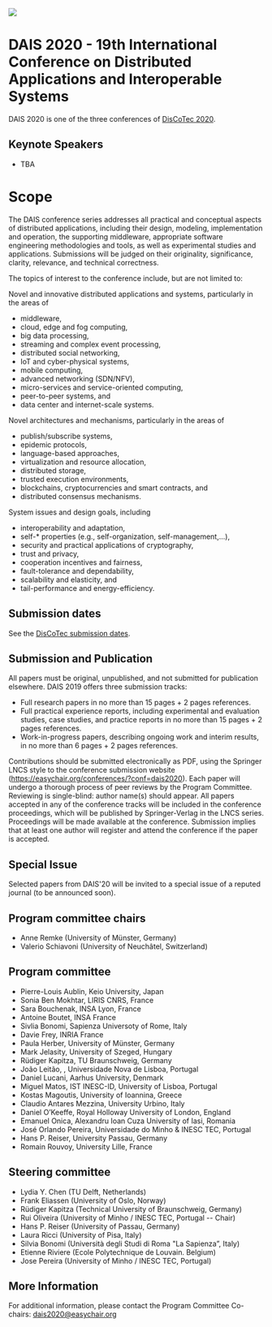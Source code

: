 [![](https://www.discotec.org/2020/discotec2020-banner.jpeg)](https://www.discotec.org/2020/)

# DAIS 2020 - 19th International Conference on Distributed Applications and Interoperable Systems

DAIS 2020 is one of the three conferences of [DisCoTec 2020](https://www.discotec.org/2020/).

## Keynote Speakers
* TBA


# Scope
The DAIS conference series addresses all practical and conceptual aspects of distributed applications, including their design, modeling, implementation and operation, the supporting middleware, appropriate software engineering methodologies and tools, as well as experimental studies and applications. Submissions will be judged on their originality, significance, clarity, relevance, and technical correctness.

The topics of interest to the conference include, but are not limited to:

Novel and innovative distributed applications and systems, particularly in the areas of
* middleware,
* cloud, edge and fog computing,
* big data processing,
* streaming and complex event processing,
* distributed social networking,
* IoT and cyber-physical systems,
* mobile computing,
* advanced networking (SDN/NFV),
* micro-services and service-oriented computing,
* peer-to-peer systems, and
* data center and internet-scale systems.

Novel architectures and mechanisms, particularly in the areas of
* publish/subscribe systems,
* epidemic protocols,
* language-based approaches,
* virtualization and resource allocation,
* distributed storage,
* trusted execution environments,
* blockchains, cryptocurrencies and smart contracts, and
* distributed consensus mechanisms.

System issues and design goals, including
* interoperability and adaptation,
* self-* properties (e.g., self-organization, self-management,...),
* security and practical applications of cryptography,
* trust and privacy,
* cooperation incentives and fairness,
* fault-tolerance and dependability,
* scalability and elasticity, and
* tail-performance and energy-efficiency.

## Submission dates
See the [DisCoTec submission dates](https://www.discotec.org/2020/#important-dates). 

## Submission and Publication

All papers must be original, unpublished, and not submitted for publication elsewhere. DAIS 2019 offers three submission tracks:

* Full research papers in no more than 15 pages + 2 pages references.
* Full practical experience reports, including experimental and evaluation studies, case studies, and practice reports in no more than 15 pages + 2 pages references.
* Work-in-progress papers, describing ongoing work and interim results, in no more than 6 pages + 2 pages references.

Contributions should be submitted electronically as PDF, using the Springer LNCS style to the conference submission website (<https://easychair.org/conferences/?conf=dais2020>). Each paper will undergo a thorough process of peer reviews by the Program Committee. Reviewing is single-blind: author name(s) should appear. All papers accepted in any of the conference tracks will be included in the conference proceedings, which will be published by Springer-Verlag in the LNCS series. Proceedings will be made available at the conference. Submission implies that at least one author will register and attend the conference if the paper is accepted.

## Special Issue 
Selected papers from DAIS'20 will be invited to a special issue of a reputed journal (to be announced soon).

## Program committee chairs
* Anne Remke (University of Münster, Germany)
* Valerio Schiavoni (University of Neuchâtel, Switzerland)

## Program committee
* Pierre-Louis Aublin, Keio University, Japan
* Sonia Ben Mokhtar, LIRIS CNRS, France
* Sara Bouchenak, INSA Lyon, France
* Antoine Boutet, INSA France
* Sivlia Bonomi, Sapienza Universoty of Rome, Italy
* Davie Frey, INRIA France
* Paula Herber, University of Münster, Germany
* Mark Jelasity, University of Szeged, Hungary
* Rüdiger Kapitza, TU Braunschweig, Germany
* João Leitão, , Universidade Nova de Lisboa, Portugal
* Daniel Lucani, Aarhus University, Denmark
* Miguel Matos, IST INESC-ID, University of Lisboa, Portugal
* Kostas Magoutis, University of Ioannina, Greece
* Claudio Antares Mezzina, University Urbino, Italy
* Daniel O’Keeffe, Royal Holloway University of London, England
* Emanuel Onica, Alexandru Ioan Cuza University of Iasi, Romania
* José Orlando Pereira, Universidade do Minho & INESC TEC, Portugal
* Hans P. Reiser, University Passau, Germany
* Romain Rouvoy,  University Lille, France


## Steering committee
* Lydia Y. Chen (TU Delft, Netherlands)
* Frank Eliassen (University of Oslo, Norway)
* Rüdiger Kapitza (Technical University of Braunschweig, Germany)
* Rui Oliveira (University of Minho / INESC TEC, Portugal -- Chair)
* Hans P. Reiser (University of Passau, Germany)
* Laura Ricci (University of Pisa, Italy)
* Silvia Bonomi (Università degli Studi di Roma "La Sapienza”, Italy)
* Etienne Riviere (Ecole Polytechnique de Louvain. Belgium)
* Jose Pereira (University of Minho / INESC TEC, Portugal)

## More Information
For additional information, please contact the Program Committee Co-chairs: <dais2020@easychair.org>
